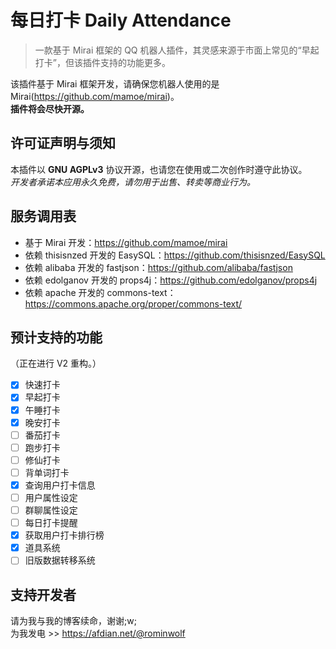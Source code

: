 # 每日打卡 Daily Attendance
> 一款基于 Mirai 框架的 QQ 机器人插件，其灵感来源于市面上常见的“早起打卡”，但该插件支持的功能更多。  

该插件基于 Mirai 框架开发，请确保您机器人使用的是Mirai(https://github.com/mamoe/mirai)。  
**插件将会尽快开源。**

## 许可证声明与须知
本插件以 **GNU AGPLv3** 协议开源，也请您在使用或二次创作时遵守此协议。  
*开发者承诺本应用永久免费，请勿用于出售、转卖等商业行为。*

## 服务调用表
- 基于 Mirai 开发：https://github.com/mamoe/mirai
- 依赖 thisisnzed 开发的 EasySQL：https://github.com/thisisnzed/EasySQL
- 依赖 alibaba 开发的 fastjson：https://github.com/alibaba/fastjson
- 依赖 edolganov 开发的 props4j：https://github.com/edolganov/props4j
- 依赖 apache 开发的 commons-text：https://commons.apache.org/proper/commons-text/

## 预计支持的功能
（正在进行 V2 重构。）
- [x] 快速打卡
- [x] 早起打卡
- [x] 午睡打卡
- [x] 晚安打卡
- [ ] 番茄打卡
- [ ] 跑步打卡
- [ ] 修仙打卡
- [ ] 背单词打卡
- [x] 查询用户打卡信息
- [ ] 用户属性设定
- [ ] 群聊属性设定
- [ ] 每日打卡提醒
- [x] 获取用户打卡排行榜
- [x] 道具系统
- [ ] 旧版数据转移系统

## 支持开发者
请为我与我的博客续命，谢谢;w;  
为我发电 >> https://afdian.net/@rominwolf
